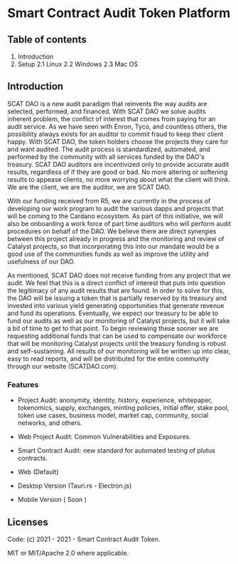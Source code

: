 # Smart Contract Audit Token Platform

## Table of contents
1. Introduction
2. Setup
	2.1 Linux
	2.2 Windows
	2.3 Mac OS

## Introduction

SCAT DAO is a new audit paradigm that reinvents the way audits are selected, performed, and financed. With SCAT DAO we solve audits inherent problem, the conflict of interest that comes from paying for an audit service. As we have seen with Enron, Tyco, and countless others, the possibility always exists for an auditor to commit fraud to keep their client happy. With SCAT DAO, the token holders choose the projects they care for and want audited. The audit process is standardized, automated, and performed by the community with all services funded by the DAO's treasury. SCAT DAO auditors are incentivized only to provide accurate audit results, regardless of if they are good or bad. No more altering or softening results to appease clients, no more worrying about what the client will think. We are the client, we are the auditor, we are SCAT DAO.

With our funding received from R5, we are currently in the process of developing our work program to audit the various dapps and projects that will be coming to the Cardano ecosystem. As part of this initiative, we will also be onboarding a work force of part time auditors who will perform audit procedures on behalf of the DAO. We believe there are direct synergies between this project already in progress and the monitoring and review of Catalyst projects, so that incorporating this into our mandate would be a good use of the communities funds as well as improve the utility and usefulness of our DAO.

As mentioned, SCAT DAO does not receive funding from any project that we audit. We feel that this is a direct conflict of interest that puts into question the legitimacy of any audit results that are found. In order to solve for this, the DAO will be issuing a token that is partially reserved by its treasury and invested into various yield generating opportunities that generate revenue and fund its operations. Eventually, we expect our treasury to be able to fund our audits as well as our monitoring of Catalyst projects, but it will take a bit of time to get to that point. To begin reviewing these sooner we are requesting additional funds that can be used to compensate our workforce that will be monitoring Catalyst projects until the treasury funding is robust and self-sustaining. All results of our monitoring will be written up into clear, easy to read reports, and will be distributed for the entire community through our website (SCATDAO.com).
### Features
- Project Audit: anonymity, identity, history, experience, whitepaper, tokenomics, supply, exchanges, minting policies, initial offer, stake pool, token use cases, business model, market cap, community, social networks, and others.

- Web Project Audit:  Common Vulnerabilities and Exposures.

- Smart Contract Audit: new standard for automated testing of plutus contracts.

- Web (Default)

- Desktop Version (Tauri.rs - Electron.js)

- Mobile Version ( Soon )

## Licenses
Code: (c) 2021 - 2021 - Smart Contract Audit Token.

MIT or MIT/Apache 2.0 where applicable.


